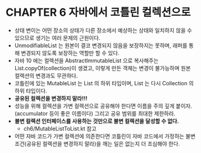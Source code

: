 # CHAPTER 6 자바에서 코틀린 컬렉션으로

- 상태 변이는 어떤 장소의 상태가 다른 장소에서 예상하는 상태와 일치하지 않을 수 있으므로 생기는 여러 문제의 근원이다.
- UnmodifiableList 는 원본이 결코 변경되지 않음을 보장하지는 못하며, 래퍼를 통해 변경되지 않도록 보장하는 역할만 할 수 있다.
- 자바 10 에는 컬렉션을 AbstractImmutableList 으로 복사해주는 List.copyOf(collection)이 생겼고, 이렇게 만든 객체는 변경이 불가능하며 원본 컬렉션의 변경과도 무관하다.
- 코틀린에 있는 MutableList 는 List 의 하위 타입이며, List 는 다시 Collection 의 하위 타입이다.
- **공유된 컬렉션을 변경하지 말라!!!**
- 성능을 위해 컬렉션을 가변 컬렉션으로 공유해야 한다면 이름을 주의 깊게 붙이자.(accumulator 등이 좋은 이름이다) 그리고 공유 범위를 최대한 제한하라.
- **불변 컬렉션 인터페이스를 사용하는 것만으로 불변 컬렉션을 달성할 수 없다.**
  - ch6/MutableListToList.kt 참고
- 어떤 자바 코드가 가변 컬렉션에 의존한다면 코틀린이 자바 코드에서 가정하는 불변 조건(공유된 컬렉션을 변경하지 말라)을 깨는 일은 없는지 더 조심해야 한다.